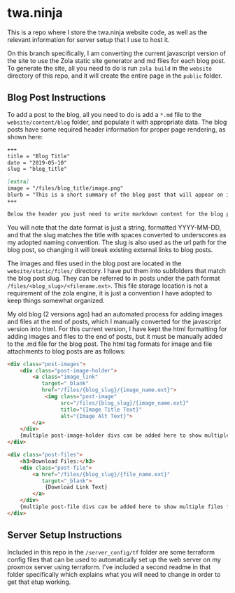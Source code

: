 # twa.ninja

This is a repo where I store the twa.ninja website code, as well as the relevant information for server setup that I use to host it.

On this branch specifically, I am converting the current javascript version of the site to use the Zola static site generator and md files for each blog post. To generate the site, all you need to do is run `zola build` in the `website` directory of this repo, and it will create the entire page in the `public` folder.

## Blog Post Instructions

To add a post to the blog, all you need to do is add a `*.md` file to the `website/content/blog` folder, and populate it with appropriate data. The blog posts have some required header information for proper page rendering, as shown here:

```markdown
+++
title = "Blog Title"
date = "2019-05-10"
slug = "blog_title"

[extra]
image = "/files/blog_title/image.png"
blurb = "This is a short summary of the blog post that will appear on index pages. If it is too long it will be automatically truncated."
+++

Below the header you just need to write markdown content for the blog post. You can also use html tags to do things like emebed YouTube videos, or post inline images and files for download. I am using specific html tags for the last two, which will be explained below.
```
You will note that the date format is just a string, formatted YYYY-MM-DD, and that the slug matches the title with spaces converted to underscores as my adopted naming convention. The slug is also used as the url path for the blog post, so changing it will break existing external links to blog posts.

The images and files used in the blog post are located in the `website/static/files/` directory. I have put them into subfolders that match the blog post slug. They can be referred to in posts under the path format `/files/<blog_slug>/<filename.ext>`. This file storage location is not a requirement of the zola engine, it is just a convention I have adopted to keep things somewhat organized.

My old blog (2 versions ago) had an automated process for adding images and files at the end of posts, which I manually converted for the javascript version into html. For this current version, I have kept the html formatting for adding images and files to the end of posts, but it must be manually added to the .md file for the blog post. The html tag formats for image and file attachments to blog posts are as follows: 

```html
<div class="post-images">
    <div class="post-image-holder">
        <a class="image_link" 
           target="_blank" 
           href="/files/{blog_slug}/{image_name.ext}">
            <img class="post-image" 
                 src="/files/{blog_slug}/{image_name.ext}" 
                 title="{Image Title Text}" 
                 alt="{Image Alt Text}">
        </a>
    </div>
    {multiple post-image-holder divs can be added here to show multiple images}
</div>
```
```html
<div class="post-files">
	<h3>Download Files:</h3>
	<div class="post-file">
		<a href="/files/{blog_slug}/{file_name.ext}" 
           target="_blank">
            {Download Link Text}
        </a>
	</div>
    {multiple post-file divs can be added here to show multiple files for download}
</div>
```
## Server Setup Instructions

Included in this repo in the `/server_config/tf` folder are some terraform config files that can be used to automatically set up the web server on my proxmox server using terraform. I've included a second readme in that folder specifically which explains what you will need to change in order to get that etup working.
